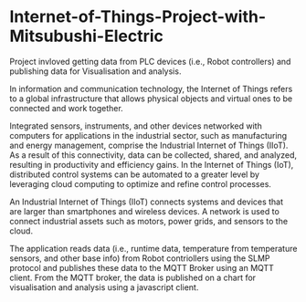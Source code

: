 # Internet-of-Things-Project-with-Mitsubushi-Electric
Project invloved getting data from PLC devices (i.e., Robot controllers) and publishing data for Visualisation and analysis.

In information and communication technology, the Internet of Things refers to a global infrastructure that allows physical objects and virtual ones to be connected and work together.

Integrated sensors, instruments, and other devices networked with computers for applications in the industrial sector, such as manufacturing and energy management, comprise the Industrial Internet of Things (IIoT). As a result of this connectivity, data can be collected, shared, and analyzed, resulting in productivity and efficiency gains. In the Internet of Things (IoT), distributed control systems can be automated to a greater level by leveraging cloud computing to optimize and refine control processes.

An Industrial Internet of Things (IIoT) connects systems and devices that are larger than smartphones and wireless devices. A network is used to connect industrial assets such as motors, power grids, and sensors to the cloud.

The application reads data (i.e., runtime data, temperature from temperature sensors, and other base info) from Robot contriollers using the SLMP protocol and publishes these data to the MQTT Broker using an MQTT client. From the MQTT broker, the data is published on a chart for visualisation and analysis using a javascript client.
